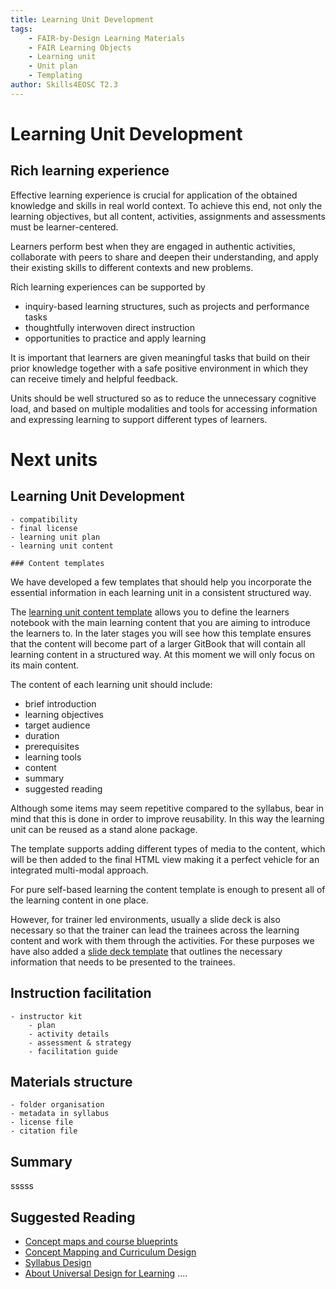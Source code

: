 ```yaml
---
title: Learning Unit Development
tags: 
    - FAIR-by-Design Learning Materials
    - FAIR Learning Objects
    - Learning unit
    - Unit plan
    - Templating
author: Skills4EOSC T2.3
---
```


# Learning Unit Development

## Rich learning experience 

Effective learning experience is crucial for application of the obtained knowledge and skills in real world context. To achieve this end, not only the learning objectives, but all content, activities, assignments and assessments must be learner-centered. 

Learners perform best when they are engaged in authentic activities, collaborate with peers to share and deepen their understanding, and apply their existing skills to different contexts and new problems. 

Rich learning experiences can be supported by 

- inquiry-based learning structures, such as projects and performance tasks
- thoughtfully interwoven direct instruction
- opportunities to practice and apply learning

It is important that learners are given meaningful tasks that build on their prior knowledge together with a safe positive environment in which they can receive timely and helpful feedback.

Units should be well structured so as to reduce the unnecessary cognitive load, and based on multiple modalities and tools for accessing information and expressing learning to support different types of learners.


# Next units
## Learning Unit Development

	- compatibility
	- final license
	- learning unit plan
	- learning unit content

	### Content templates

We have developed a few templates that should help you incorporate the essential information in each learning unit in a consistent structured way.

The [learning unit content template](https://github.com/FAIR-by-Design-Methodology/templates/blob/main/resources/Training%20Unit/template_content.md) allows you to define the learners notebook with the main learning content that you are aiming to introduce the learners to. In the later stages you will see how this template ensures that the content will become part of a larger GitBook that will contain all learning content in a structured way. At this moment we will only focus on its main content.

The content of each learning unit should include:

- brief introduction
- learning objectives
- target audience
- duration
- prerequisites
- learning tools
- content
- summary
- suggested reading

Although some items may seem repetitive compared to the syllabus, bear in mind that this is done in order to improve reusability. In this way the learning unit can be reused as a stand alone package. 

The template supports adding different types of media to the content, which will be then added to the final HTML view making it a perfect vehicle for an integrated multi-modal approach.

For pure self-based learning the content template is enough to present all of the learning content in one place.

However, for trainer led environments, usually a slide deck is also necessary so that the trainer can lead the trainees across the learning content and work with them through the activities. For these purposes we have also added a [slide deck template](https://github.com/FAIR-by-Design-Methodology/templates/blob/main/resources/Training%20Unit/Learning_unit_content.pptx) that outlines the necessary information that needs to be presented to the trainees. 




## Instruction facilitation

	- instructor kit
		- plan
		- activity details
		- assessment & strategy
		- facilitation guide

## Materials structure

	- folder organisation
	- metadata in syllabus
	- license file
	- citation file



## Summary

sssss


## Suggested Reading
- [Concept maps and course blueprints](https://www.uvic.ca/til/onlinelearning/home/for_instructors/concepts_maps_and_course_blueprints/index.php)
- [Concept Mapping and Curriculum Design](https://www.utc.edu/academic-affairs/walker-center-for-teaching-and-learning/teaching-resources/pedagogical-strategies-and-techniques/concept-mapping-and-curriculum-design)
- [Syllabus Design](https://poorvucenter.yale.edu/SyllabusDesign)
- [About Universal Design for Learning](https://www.cast.org/impact/universal-design-for-learning-udl)
....
